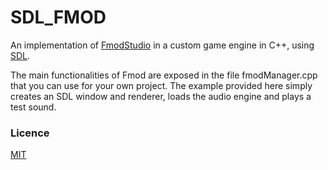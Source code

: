 # SDL_FMOD

An implementation of [FmodStudio](https://fmod.com/) in a custom game engine in C++, using [SDL](https://www.libsdl.org/).

The main functionalities of Fmod are exposed in the file fmodManager.cpp that you can use for your own project.
The example provided here simply creates an SDL window and renderer, loads the audio engine and plays a test sound.

### Licence

[MIT](https://mit-license.org/)
